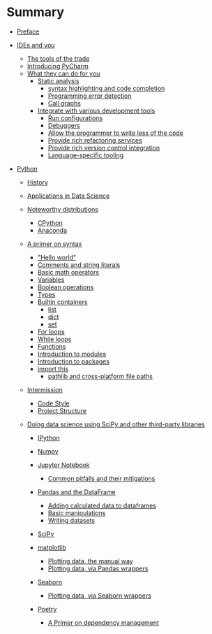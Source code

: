 # Summary

- [Preface](preface.md)
- [IDEs and you](ide/readme.md)
    - [The tools of the trade](ide/tools.md)
    - [Introducing PyCharm](ide/pycharm.md)
    - [What they can do for you]()
        - [Static analysis]()
            - [syntax highlighting and code completion](ide/syntax_highlighting.md)
            - [Programming error detection](ide/error_detection.md)
            - [Call graphs](ide/call_graphs.md)
        - [Integrate with various development tools]()
          - [Run configurations](ide/run_configurations.md)
          - [Debuggers](ide/debuggers.md)
          - [Allow the programmer to write less of the code]()
          - [Provide rich refactoring services]()
          - [Provide rich version control integration]()
          - [Language-specific tooling]()

- [Python]()
    - [History]()
    - [Applications in Data Science]()
    - [Noteworthy distributions]()
        - [CPython]()
        - [Anaconda]()
    - [A primer on syntax]()
        - ["Hello world"](python/hello_world.md)
        - [Comments and string literals](python/comments.md)
        - [Basic math operators](python/basic_math_operators.md)
        - [Variables](python/variables.md)
        - [Boolean operations](python/booleans.md)
        - [Types](python/typing.md)
        - [Builtin containers](python/basic_containers/summary.md)
            - [list](python/basic_containers/lists.md)
            - [dict]()
            - [set](python/basic_containers/sets.md)
        - [For loops](python/loops/for.md)
        - [While loops](python/loops/while.md)
        - [Functions](python/functions.md)
        - [Introduction to modules](python/modules.md)
        - [Introduction to packages](python/packages.md)
        - [import this](python/import_this.md)
            - [pathlib and cross-platform file paths](python/pathlib.md)

    - [Intermission]()
        - [Code Style]()
        - [Project Structure]()

    - [Doing data science using SciPy and other third-party libraries](python/third_party_libs/summary.md)
        - [IPython](python/ipython.md)
        - [Numpy](python/the_ndarray.md)
        - [Jupyter Notebook](python/jupyter_notebook.md)
            - [Common pitfalls and their mitigations](python/jupyter_notebook_pitfalls.md)
        - [Pandas and the DataFrame](python/pandas/dataframe.md)
            - [Adding calculated data to dataframes]()
            - [Basic manipulations]()
            - [Writing datasets]()
        - [SciPy]()
        - [matplotlib]()
            - [Plotting data, the manual way]()
            - [Plotting data, via Pandas wrappers]()
        - [Seaborn]()
            - [Plotting data, via Seaborn wrappers]()

        - [Poetry]()
            - [A Primer on dependency management]()